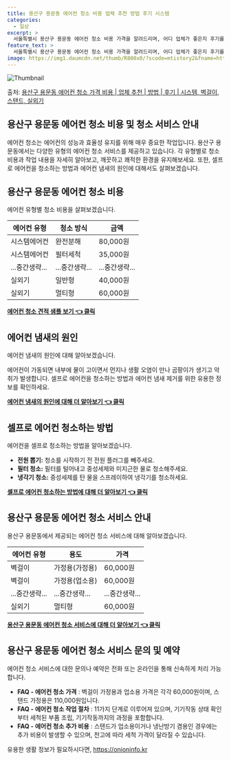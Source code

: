 ```yaml
---
title: 용산구 용문동 에어컨 청소 비용 업체 추천 방법 후기 시스템
categories:
  - 일상
excerpt: >
  서울특별시 용산구 용문동 에어컨 청소 비용 가격을 알려드리며, 어디 업체가 좋은지 후기를 통해 알아보겠습니다. 현재 글에서는 시스템, 벽걸이, 스탠드, 실외기 각각에 대해 청소 비용이 나와 있으니 참고하시면 되겠습니다. 에어컨 분해 청소 방법 보기 👈 클릭셀프 에어컨 청소 방법 보기👈 클릭용산구 용문동 에어컨 청소 비용시스템에어컨 방식클리닝방식금액1way 방식에어컨 완전분해80,000원1way 방식에어컨 필터세척35,000원2way 방식에어컨 완전분해90,000원2way 방식에어컨 필터세척35,000원4way 방식에어컨 완전분해120,000원4way 방식에어컨 필터세척35,000원원형방식에어컨 완전분해140,000원원형방식에어컨 필터세척35,000원에어컨 청소 견적 샘플 보기 👈 클릭에어컨 냄새의 원인에..
feature_text: >
  서울특별시 용산구 용문동 에어컨 청소 비용 가격을 알려드리며, 어디 업체가 좋은지 후기를 통해 알아보겠습니다. 현재 글에서는 시스템, 벽걸이, 스탠드, 실외기 각각에 대해 청소 비용이 나와 있으니 참고하시면 되겠습니다. 에어컨 분해 청소 방법 보기 👈 클릭셀프 에어컨 청소 방법 보기👈 클릭용산구 용문동 에어컨 청소 비용시스템에어컨 방식클리닝방식금액1way 방식에어컨 완전분해80,000원1way 방식에어컨 필터세척35,000원2way 방식에어컨 완전분해90,000원2way 방식에어컨 필터세척35,000원4way 방식에어컨 완전분해120,000원4way 방식에어컨 필터세척35,000원원형방식에어컨 완전분해140,000원원형방식에어컨 필터세척35,000원에어컨 청소 견적 샘플 보기 👈 클릭에어컨 냄새의 원인에..
image: https://img1.daumcdn.net/thumb/R800x0/?scode=mtistory2&fname=https%3A%2F%2Fblog.kakaocdn.net%2Fdn%2FbnCoa3%2FbtsHuckqcDI%2FCMxgzaHOHjAhqk2gAQrlFk%2Fimg.webp
---
```


![Thumbnail](https://img1.daumcdn.net/thumb/R800x0/?scode=mtistory2&fname=https%3A%2F%2Fblog.kakaocdn.net%2Fdn%2FbnCoa3%2FbtsHuckqcDI%2FCMxgzaHOHjAhqk2gAQrlFk%2Fimg.webp)

<p>출처: <a href="https://onioninfo.kr/entry/%EC%9A%A9%EC%82%B0%EA%B5%AC-%EC%9A%A9%EB%AC%B8%EB%8F%99-%EC%97%90%EC%96%B4%EC%BB%A8-%EC%B2%AD%EC%86%8C-%EA%B0%80%EA%B2%A9-%EB%B9%84%EC%9A%A9-%EC%97%85%EC%B2%B4-%EC%B6%94%EC%B2%9C-%EB%B0%A9%EB%B2%95-%ED%9B%84%EA%B8%B0-%EC%8B%9C%EC%8A%A4%ED%85%9C-%EB%B2%BD%EA%B1%B8%EC%9D%B4-%EC%8A%A4%ED%83%A0%EB%93%9C-%EC%8B%A4%EC%99%B8%EA%B8%B0" rel="dofollow">용산구 용문동 에어컨 청소 가격 비용 | 업체 추천 | 방법 | 후기 | 시스템, 벽걸이, 스탠드, 실외기</a> </p>

## 용산구 용문동 에어컨 청소 비용 및 청소 서비스 안내



에어컨 청소는 에어컨의 성능과 효율성 유지를 위해 매우 중요한 작업입니다. 용산구 용문동에서는 다양한 유형의 에어컨 청소 서비스를 제공하고
있습니다. 각 유형별로 청소 비용과 작업 내용을 자세히 알아보고, 깨끗하고 쾌적한 환경을 유지해보세요. 또한, 셀프로 에어컨을 청소하는
방법과 에어컨 냄새의 원인에 대해서도 살펴보겠습니다.

## 용산구 용문동 에어컨 청소 비용

에어컨 유형별 청소 비용을 살펴보겠습니다.

**에어컨 유형** | **청소 방식** | **금액**  
---|---|---  
시스템에어컨 | 완전분해 | 80,000원  
시스템에어컨 | 필터세척 | 35,000원  
...중간생략... | ...중간생략... | ...중간생략...  
실외기 | 일반형 | 40,000원  
실외기 | 멀티형 | 60,000원  
[**에어컨 청소 견적 샘플 보기 👈 클릭**](https://onioninfo.kr/entry/%EC%9A%A9%EC%82%B0%EA%B5%AC-%EC%9A%A9%EB%AC%B8%EB%8F%99-%EC%97%90%EC%96%B4%EC%BB%A8-%EC%B2%AD%EC%86%8C-%EA%B0%80%EA%B2%A9-%EB%B9%84%EC%9A%A9-%EC%97%85%EC%B2%B4-%EC%B6%94%EC%B2%9C-%EB%B0%A9%EB%B2%95-%ED%9B%84%EA%B8%B0-%EC%8B%9C%EC%8A%A4%ED%85%9C-%EB%B2%BD%EA%B1%B8%EC%9D%B4-%EC%8A%A4%ED%83%A0%EB%93%9C-%EC%8B%A4%EC%99%B8%EA%B8%B0)

## 에어컨 냄새의 원인

에어컨 냄새의 원인에 대해 알아보겠습니다.

에어컨이 가동되면 내부에 물이 고이면서 먼지나 생활 오염이 만나 곰팡이가 생기고 악취가 발생합니다. 셀프로 에어컨을 청소하는 방법과 에어컨
냄새 제거를 위한 유용한 정보를 확인하세요.

[**에어컨 냄새의 원인에 대해 더 알아보기 👈 클릭**](https://onioninfo.kr/entry/%EC%9A%A9%EC%82%B0%EA%B5%AC-%EC%9A%A9%EB%AC%B8%EB%8F%99-%EC%97%90%EC%96%B4%EC%BB%A8-%EC%B2%AD%EC%86%8C-%EA%B0%80%EA%B2%A9-%EB%B9%84%EC%9A%A9-%EC%97%85%EC%B2%B4-%EC%B6%94%EC%B2%9C-%EB%B0%A9%EB%B2%95-%ED%9B%84%EA%B8%B0-%EC%8B%9C%EC%8A%A4%ED%85%9C-%EB%B2%BD%EA%B1%B8%EC%9D%B4-%EC%8A%A4%ED%83%A0%EB%93%9C-%EC%8B%A4%EC%99%B8%EA%B8%B0)

## 셀프로 에어컨 청소하는 방법

에어컨을 셀프로 청소하는 방법을 알아보겠습니다.

  * **전원 뽑기:** 청소를 시작하기 전 전원 플러그를 빼주세요.
  * **필터 청소:** 필터를 털어내고 중성세제와 미지근한 물로 청소해주세요.
  * **냉각기 청소:** 중성세제를 탄 물을 스프레이하여 냉각기를 청소하세요.

[**셀프로 에어컨 청소하는 방법에 대해 더 알아보기 👈 클릭**](https://onioninfo.kr/entry/%EC%9A%A9%EC%82%B0%EA%B5%AC-%EC%9A%A9%EB%AC%B8%EB%8F%99-%EC%97%90%EC%96%B4%EC%BB%A8-%EC%B2%AD%EC%86%8C-%EA%B0%80%EA%B2%A9-%EB%B9%84%EC%9A%A9-%EC%97%85%EC%B2%B4-%EC%B6%94%EC%B2%9C-%EB%B0%A9%EB%B2%95-%ED%9B%84%EA%B8%B0-%EC%8B%9C%EC%8A%A4%ED%85%9C-%EB%B2%BD%EA%B1%B8%EC%9D%B4-%EC%8A%A4%ED%83%A0%EB%93%9C-%EC%8B%A4%EC%99%B8%EA%B8%B0)

## 용산구 용문동 에어컨 청소 서비스 안내

용산구 용문동에서 제공되는 에어컨 청소 서비스에 대해 알아보겠습니다.

**에어컨 유형** | **용도** | **가격**  
---|---|---  
벽걸이 | 가정용(가정용) | 60,000원  
벽걸이 | 가정용(업소용) | 60,000원  
...중간생략... | ...중간생략... | ...중간생략...  
실외기 | 멀티형 | 60,000원  
[**용산구 용문동 에어컨 청소 서비스에 대해 더 알아보기 👈 클릭**](https://onioninfo.kr/entry/%EC%9A%A9%EC%82%B0%EA%B5%AC-%EC%9A%A9%EB%AC%B8%EB%8F%99-%EC%97%90%EC%96%B4%EC%BB%A8-%EC%B2%AD%EC%86%8C-%EA%B0%80%EA%B2%A9-%EB%B9%84%EC%9A%A9-%EC%97%85%EC%B2%B4-%EC%B6%94%EC%B2%9C-%EB%B0%A9%EB%B2%95-%ED%9B%84%EA%B8%B0-%EC%8B%9C%EC%8A%A4%ED%85%9C-%EB%B2%BD%EA%B1%B8%EC%9D%B4-%EC%8A%A4%ED%83%A0%EB%93%9C-%EC%8B%A4%EC%99%B8%EA%B8%B0)

## 용산구 용문동 에어컨 청소 서비스 문의 및 예약

에어컨 청소 서비스에 대한 문의나 예약은 전화 또는 온라인을 통해 신속하게 처리 가능합니다.

  * **FAQ - 에어컨 청소 가격** : 벽걸이 가정용과 업소용 가격은 각각 60,000원이며, 스탠드 가정용은 110,000원입니다.
  * **FAQ - 에어컨 청소 작업 절차** : 11가지 단계로 이루어져 있으며, 기기작동 상태 확인부터 세척된 부품 조립, 기기작동까지의 과정을 포함합니다.
  * **FAQ - 에어컨 청소 추가 비용** : 스탠드가 업소용이거나 냉난방기 겸용인 경우에는 추가 비용이 발생할 수 있으며, 천고에 따라 세척 가격이 달라질 수 있습니다.
 

유용한 생활 정보가 필요하시다면, <a href="https://onioninfo.kr" rel="dofollow">https://onioninfo.kr</a>



